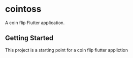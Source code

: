 # cointoss

A coin flip Flutter application.

## Getting Started

This project is a starting point for a coin flip flutter appliction
